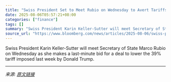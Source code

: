 ```yaml
---
title: "Swiss President Set to Meet Rubio on Wednesday to Avert Tariffs"
date: 2025-08-06T05:57:21+08:00
categories: ["finance"]
tags: []
summary: "Swiss President Karin Keller-Sutter will meet Secretary of State Marco Rubio on Wednesday as she makes a last-minute bid for a deal to lower the 39% tariff imposed last week by Donald Trump."
source_url: "https://www.bloomberg.com/news/articles/2025-08-06/swiss-president-set-to-meet-rubio-on-wednesday-to-avert-tariffs"
---
```


Swiss President Karin Keller-Sutter will meet Secretary of State Marco Rubio on Wednesday as she makes a last-minute bid for a deal to lower the 39% tariff imposed last week by Donald Trump.

---

*来源: [原文链接](https://www.bloomberg.com/news/articles/2025-08-06/swiss-president-set-to-meet-rubio-on-wednesday-to-avert-tariffs)*
